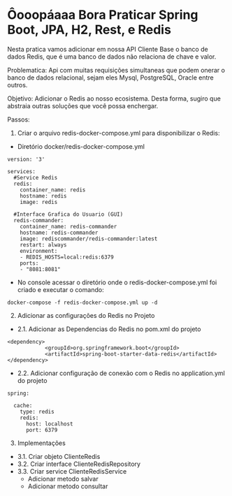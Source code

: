 # Ôooopáaaa Bora Praticar Spring Boot, JPA, H2, Rest, e Redis
Nesta pratica vamos adicionar em nossa API Cliente Base o banco de dados Redis, que é uma banco de dados
não relaciona de chave e valor.

Problematica:
Api com muitas requisições simultaneas que podem onerar o banco de dados relacional, sejam eles Mysql, PostgreSQL, Oracle entre outros.

Objetivo:
Adicionar o Redis ao nosso ecosistema. Desta forma, sugiro que abstraia outras soluções que você possa enchergar.

Passos:

1. Criar o arquivo redis-docker-compose.yml para disponibilizar o Redis:
- Diretório docker/redis-docker-compose.yml
```
version: '3'

services:
  #Service Redis
  redis:
    container_name: redis
    hostname: redis
    image: redis

  #Interface Grafica do Usuario (GUI)
  redis-commander:
    container_name: redis-commander
    hostname: redis-commander
    image: rediscommander/redis-commander:latest
    restart: always
    environment:
    - REDIS_HOSTS=local:redis:6379
    ports:
    - "8081:8081"
```
- No console acessar o diretório onde o redis-docker-compose.yml foi criado e executar o comando:
``` 
docker-compose -f redis-docker-compose.yml up -d 
```

2. Adicionar as configurações do Redis no Projeto

- 2.1. Adicionar as Dependencias do Redis no pom.xml do projeto
```
<dependency>
			<groupId>org.springframework.boot</groupId>
			<artifactId>spring-boot-starter-data-redis</artifactId>
</dependency>
```
- 2.2. Adicionar configuração de conexão com o Redis no application.yml do projeto
```
spring:

  cache:
    type: redis
    redis:
      host: localhost
      port: 6379
```
3. Implementações
  - 3.1. Criar objeto ClienteRedis
  - 3.2. Criar interface ClienteRedisRepository
  - 3.3. Criar service ClienteRedisService
       -  Adicionar metodo salvar 
       -  Adicionar metodo consultar